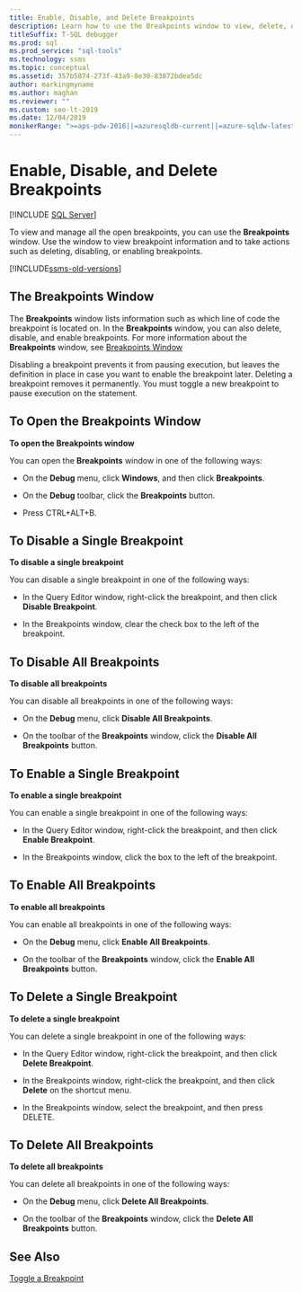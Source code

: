 ```yaml
---
title: Enable, Disable, and Delete Breakpoints
description: Learn how to use the Breakpoints window to view, delete, disable, and enable breakpoints.
titleSuffix: T-SQL debugger
ms.prod: sql
ms.prod_service: "sql-tools"
ms.technology: ssms
ms.topic: conceptual
ms.assetid: 357b5874-273f-43a9-8e30-83872bdea5dc
author: markingmyname
ms.author: maghan
ms.reviewer: ""
ms.custom: seo-lt-2019
ms.date: 12/04/2019
monikerRange: ">=aps-pdw-2016||=azuresqldb-current||=azure-sqldw-latest||>=sql-server-2016||=sqlallproducts-allversions||>=sql-server-linux-2017||=azuresqldb-mi-current"
---
```


# Enable, Disable, and Delete Breakpoints

 [!INCLUDE [SQL Server](../../includes/applies-to-version/sqlserver.md)]

To view and manage all the open breakpoints, you can use the **Breakpoints** window. Use the window to view breakpoint information and to take actions such as deleting, disabling, or enabling breakpoints.

[!INCLUDE[ssms-old-versions](../../includes/ssms-old-versions.md)]
  
## The Breakpoints Window  
 The **Breakpoints** window lists information such as which line of code the breakpoint is located on. In the **Breakpoints** window, you can also delete, disable, and enable breakpoints. For more information about the **Breakpoints** window, see [Breakpoints Window](../../relational-databases/scripting/transact-sql-debugger-breakpoints-window.md)  
  
 Disabling a breakpoint prevents it from pausing execution, but leaves the definition in place in case you want to enable the breakpoint later. Deleting a breakpoint removes it permanently. You must toggle a new breakpoint to pause execution on the statement.  
  
## To Open the Breakpoints Window  
 **To open the Breakpoints window**  
  
 You can open the **Breakpoints** window in one of the following ways:  
  
-   On the **Debug** menu, click **Windows**, and then click **Breakpoints**.  
  
-   On the **Debug** toolbar, click the **Breakpoints** button.  
  
-   Press CTRL+ALT+B.  
  
## To Disable a Single Breakpoint  
 **To disable a single breakpoint**  
  
 You can disable a single breakpoint in one of the following ways:  
  
-   In the Query Editor window, right-click the breakpoint, and then click **Disable Breakpoint**.  
  
-   In the Breakpoints window, clear the check box to the left of the breakpoint.  
  
## To Disable All Breakpoints  
 **To disable all breakpoints**  
  
 You can disable all breakpoints in one of the following ways:  
  
-   On the **Debug** menu, click **Disable All Breakpoints**.  
  
-   On the toolbar of the **Breakpoints** window, click the **Disable All Breakpoints** button.  
  
## To Enable a Single Breakpoint  
 **To enable a single breakpoint**  
  
 You can enable a single breakpoint in one of the following ways:  
  
-   In the Query Editor window, right-click the breakpoint, and then click **Enable Breakpoint**.  
  
-   In the Breakpoints window, click the box to the left of the breakpoint.  
  
## To Enable All Breakpoints  
 **To enable all breakpoints**  
  
 You can enable all breakpoints in one of the following ways:  
  
-   On the **Debug** menu, click **Enable All Breakpoints**.  
  
-   On the toolbar of the **Breakpoints** window, click the **Enable All Breakpoints** button.  
  
## To Delete a Single Breakpoint  
 **To delete a single breakpoint**  
  
 You can delete a single breakpoint in one of the following ways:  
  
-   In the Query Editor window, right-click the breakpoint, and then click **Delete Breakpoint**.  
  
-   In the Breakpoints window, right-click the breakpoint, and then click **Delete** on the shortcut menu.  
  
-   In the Breakpoints window, select the breakpoint, and then press DELETE.  
  
## To Delete All Breakpoints  
 **To delete all breakpoints**  
  
 You can delete all breakpoints in one of the following ways:  
  
-   On the **Debug** menu, click **Delete All Breakpoints**.  
  
-   On the toolbar of the **Breakpoints** window, click the **Delete All Breakpoints** button.  
  
## See Also  
 [Toggle a Breakpoint](../../relational-databases/scripting/toggle-a-breakpoint.md)  
  
  
